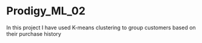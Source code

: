 # Prodigy_ML_02
In this project I have used K-means clustering to group customers based on their purchase history
